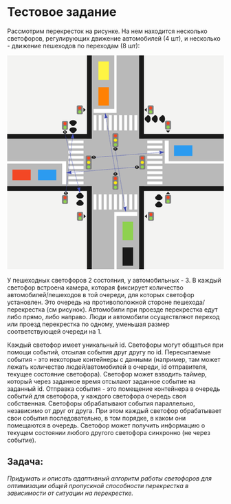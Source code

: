 # Тестовое задание

Рассмотрим перекресток на рисунке. На нем находится несколько светофоров, регулирующих движение автомобилей (4 шт), и
несколько - движение пешеходов по переходам (8 шт):

![img.png](img.png)

У пешеходных светофоров 2 состояния, у автомобильных - 3. В каждый светофор встроена камера, которая фиксирует
количество автомобилей/пешеходов в той очереди, для которых светофор установлен. Это очередь на противоположной стороне
пешехода/перекрестка (см рисунок). Автомобили при проезде перекрестка едут либо прямо, либо направо. Люди и автомобили
осуществляют переход или проезд перекрестка по одному, уменьшая размер соответствующей очереди на 1.  

Каждый светофор имеет уникальный id. Светофоры могут общаться при помощи событий, отсылая события друг другу по id.
Пересылаемые события - это некоторые контейнеры с данными (например, там может лежать количество людей/автомобилей в
очереди, id отправителя, текущее состояние светофора). Светофор может взводить таймер, который через заданное время
отсылают заданное событие на заданный id. Отправка события - это помещение контейнера в очередь событий для светофора, у
каждого светофора очередь своя собственная. Светофоры обрабатывают события параллельно, независимо от друг от друга. При
этом каждый светофор обрабатывает свои события последовательно, в том порядке, в каком они помещаются в очередь.
Светофор может получить информацию о текущем состоянии любого другого светофора синхронно (не через событие).

## Задача: 

_Придумать и описать адаптивный алгоритм работы светофоров для оптимизации общей пропускной способности
перекрестка в зависимости от ситуации на перекрестке._